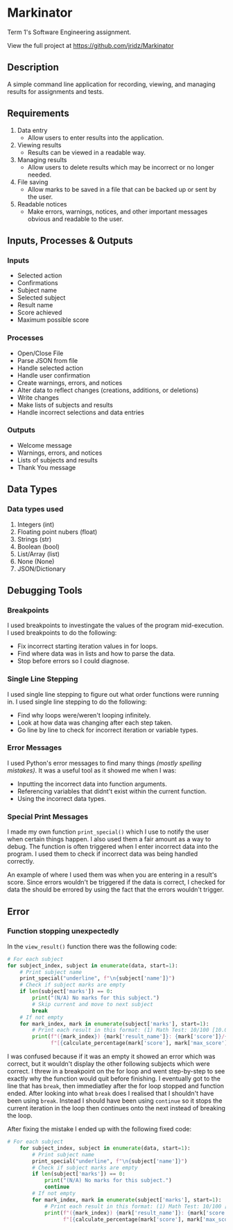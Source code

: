 # Markinator

Term 1's Software Engineering assignment.

View the full project at https://github.com/jridz/Markinator

## Description

A simple command line application for recording, viewing, and managing results for assignments and tests.

## Requirements

1. Data entry
    - Allow users to enter results into the application.
2. Viewing results
    - Results can be viewed in a readable way.
3. Managing results
    - Allow users to delete results which may be incorrect or no longer needed.
4. File saving
    - Allow marks to be saved in a file that can be backed up or sent by the user.
5. Readable notices
    - Make errors, warnings, notices, and other important messages obvious and readable to the user.

## Inputs, Processes & Outputs

### Inputs

- Selected action
- Confirmations
- Subject name
- Selected subject
- Result name
- Score achieved
- Maximum possible score

### Processes

- Open/Close File
- Parse JSON from file
- Handle selected action
- Handle user confirmation
- Create warnings, errors, and notices
- Alter data to reflect changes (creations, additions, or deletions)
- Write changes
- Make lists of subjects and results
- Handle incorrect selections and data entries

### Outputs

- Welcome message
- Warnings, errors, and notices
- Lists of subjects and results
- Thank You message

## Data Types

### Data types used

1. Integers (int)
2. Floating point nubers (float)
3. Strings (str)
4. Boolean (bool)
5. List/Array (list)
6. None (None)
7. JSON/Dictionary

## Debugging Tools

### Breakpoints

I used breakpoints to investingate the values of the program mid-execution. I used breakpoints to do the following:

- Fix incorrect starting iteration values in for loops.
- Find where data was in lists and how to parse the data.
- Stop before errors so I could diagnose.

### Single Line Stepping

I used single line stepping to figure out what order functions were running in. I used single line stepping to do the
following:

- Find why loops were/weren't looping infinitely.
- Look at how data was changing after each step taken.
- Go line by line to check for incorrect iteration or variable types.

### Error Messages
I used Python's error messages to find many things _(mostly spelling mistakes)_. It was a useful tool as it showed me when I was:
- Inputting the incorrect data into function arguments.
- Referencing variables that didnt't exist within the current function.
- Using the incorrect data types.

### Special Print Messages
I made my own function `print_special()` which I use to notify the user when certain things happen. I also used them a fair amount as a way to debug.
The function is often triggered when I enter incorrect data into the program. I used them to check if incorrect data was being handled correctly.

An example of where I used them was when you are entering in a result's score. Since errors wouldn't be triggered if the data is correct,
I checked for data the should be errored by using the fact that the errors wouldn't trigger.

## Error
### Function stopping unexpectedly
In the `view_result()` function there was the following code:
```python
# For each subject
for subject_index, subject in enumerate(data, start=1):
    # Print subject name
    print_special("underline", f"\n{subject['name']}")
    # Check if subject marks are empty
    if len(subject['marks']) == 0:
        print("(N/A) No marks for this subject.")
        # Skip current and move to next subject
        break
    # If not empty
    for mark_index, mark in enumerate(subject['marks'], start=1):
        # Print each result in this format: (1) Math Test: 10/100 [10.00%]
        print(f"({mark_index}) {mark['result_name']}: {mark['score']}/{mark['max_score']} "
              f"[{calculate_percentage(mark['score'], mark['max_score'])}]")
```
I was confused because if it was an empty it showed an error which was correct, but it wouldn't display the other following subjects which were correct.
I threw in a breakpoint on the for loop and went step-by-step to see exactly why the function would quit before finishing.
I eventually got to the line that has `break`, then immediatley after the for loop stopped and function ended.
After looking into what `break` does I realised that I shouldn't have been using `break`.
Instead I should have been using `continue` so it stops the current iteration in the loop then continues onto the next instead of breaking the loop.

After fixing the mistake I ended up with the following fixed code:
```python
# For each subject
    for subject_index, subject in enumerate(data, start=1):
        # Print subject name
        print_special("underline", f"\n{subject['name']}")
        # Check if subject marks are empty
        if len(subject['marks']) == 0:
            print("(N/A) No marks for this subject.")
            continue
        # If not empty
        for mark_index, mark in enumerate(subject['marks'], start=1):
            # Print each result in this format: (1) Math Test: 10/100 [10.00%]
            print(f"({mark_index}) {mark['result_name']}: {mark['score']}/{mark['max_score']} "
                  f"[{calculate_percentage(mark['score'], mark['max_score'])}]")
```
